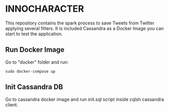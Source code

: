 INNOCHARACTER
==========

This repository contains the spark process to save Tweets from Twitter applying several filters. It is included Cassandra as a Docker Image you can start to test the application.
  
## Run Docker Image

Go to "docker" folder and run:
```
sudo docker-compose up
```

## Init Cassandra DB

Go to cassandra docker image and run init.sql script inside cqlsh cassandra client.
